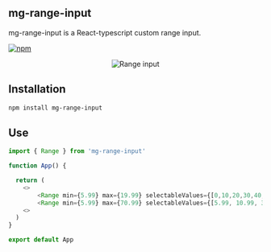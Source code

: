 ## mg-range-input

mg-range-input is a React-typescript custom range input. 

[![npm](https://img.shields.io/npm/v/mg-range-input)](https://www.npmjs.com/package/mg-range-input)

<p align="center">
  <img src="" alt="Range input">
</p>

## Installation

```bash
npm install mg-range-input
```

## Use

```ts
import { Range } from 'mg-range-input'

function App() {

  return (
    <>
        <Range min={5.99} max={19.99} selectableValues={[0,10,20,30,40,50,60,70,80,90,100]} />
        <Range min={5.99} max={70.99} selectableValues={[5.99, 10.99, 30.99, 50.99, 70.99]}/>
    <>
  )
}

export default App
```